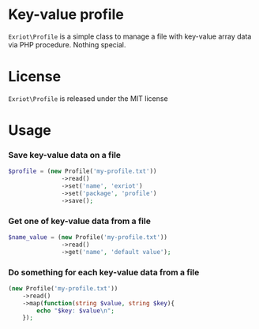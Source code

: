 # Key-value profile
`Exriot\Profile` is a simple class to manage a file with key-value array data via PHP procedure.
Nothing special.

# License
`Exriot\Profile` is released under the MIT license

# Usage

### Save key-value data on a file
```php
$profile = (new Profile('my-profile.txt'))
               ->read()
               ->set('name', 'exriot')
               ->set('package', 'profile')
               ->save();
```

### Get one of key-value data from a file
```php
$name_value = (new Profile('my-profile.txt'))
               ->read()
               ->get('name', 'default value');
```

### Do something for each key-value data from a file
```php
(new Profile('my-profile.txt'))
    ->read()
    ->map(function(string $value, string $key){
        echo "$key: $value\n";
    });
```
